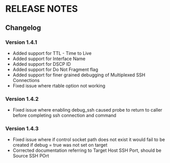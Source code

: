 # RELEASE NOTES
## Changelog
### Version 1.4.1
- Added support for TTL - Time to Live
- Added support for Interface Name
- Added support for DSCP ID
- Added support for Do Not Fragment flag
- Added support for finer grained debugging of Multiplexed SSH Connections
- Fixed issue where rtable option not working
### Version 1.4.2
- Fixed issue where enabling debug_ssh caused probe to return to caller before
  completing ssh connection and command
### Version 1.4.3
- Fixed issue where if control socket path does not exist it would fail to be
  created if debug = true was not set on target
- Corrected documentation referring to Target Host SSH Port, should be Source
  SSH POrt